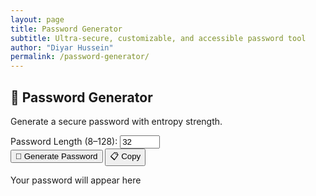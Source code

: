 ```yaml
---
layout: page
title: Password Generator
subtitle: Ultra-secure, customizable, and accessible password tool
author: "Diyar Hussein"
permalink: /password-generator/
---
```



<link rel="stylesheet" href="/assets/css/password-generator.css">
<script src="/assets/js/password-generator.js" defer></script>

<h2>🔐 Password Generator</h2>
<p>Generate a secure password with entropy strength.</p>

<label for="length">Password Length (8–128):</label>
<input type="number" id="length" min="8" max="128" value="32">
<br>
<button id="generate-btn">🔁 Generate Password</button>
<button id="copy-btn">📋 Copy</button>


<p id="password-box" class="placeholder">Your password will appear here</p>

<div id="entropy-bar">
  <div id="entropy-fill"></div>
</div>
